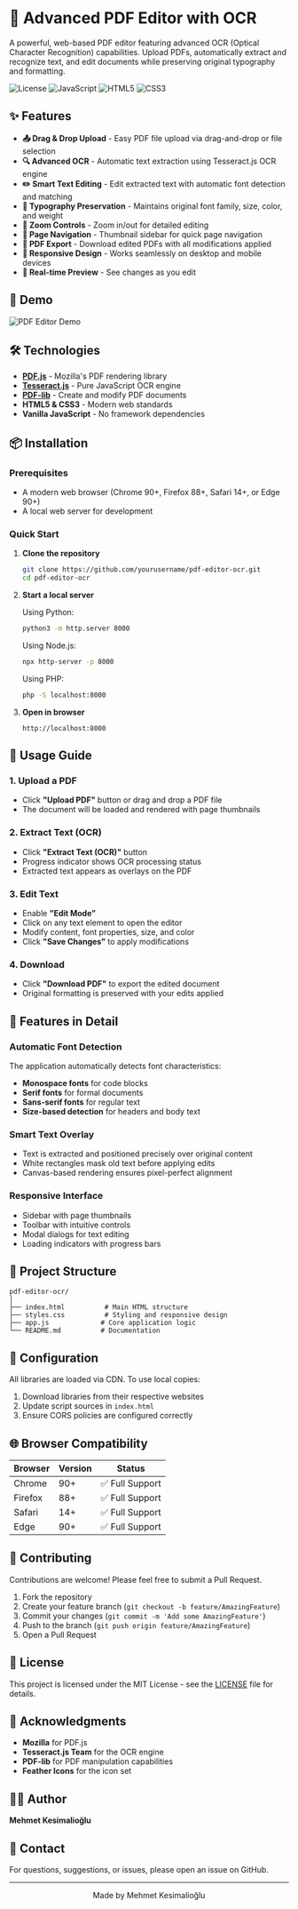 # 📄 Advanced PDF Editor with OCR

A powerful, web-based PDF editor featuring advanced OCR (Optical Character Recognition) capabilities. Upload PDFs, automatically extract and recognize text, and edit documents while preserving original typography and formatting.

![License](https://img.shields.io/badge/license-MIT-blue.svg)
![JavaScript](https://img.shields.io/badge/JavaScript-ES6+-yellow.svg)
![HTML5](https://img.shields.io/badge/HTML-5-orange.svg)
![CSS3](https://img.shields.io/badge/CSS-3-blue.svg)

## ✨ Features

- **📤 Drag & Drop Upload** - Easy PDF file upload via drag-and-drop or file selection
- **🔍 Advanced OCR** - Automatic text extraction using Tesseract.js OCR engine
- **✏️ Smart Text Editing** - Edit extracted text with automatic font detection and matching
- **🎨 Typography Preservation** - Maintains original font family, size, color, and weight
- **🔎 Zoom Controls** - Zoom in/out for detailed editing
- **📑 Page Navigation** - Thumbnail sidebar for quick page navigation
- **💾 PDF Export** - Download edited PDFs with all modifications applied
- **📱 Responsive Design** - Works seamlessly on desktop and mobile devices
- **🎯 Real-time Preview** - See changes as you edit

## 🚀 Demo

![PDF Editor Demo](https://via.placeholder.com/800x450/667eea/ffffff?text=PDF+Editor+Demo)

## 🛠️ Technologies

- **[PDF.js](https://mozilla.github.io/pdf.js/)** - Mozilla's PDF rendering library
- **[Tesseract.js](https://tesseract.projectnaptha.com/)** - Pure JavaScript OCR engine
- **[PDF-lib](https://pdf-lib.js.org/)** - Create and modify PDF documents
- **HTML5 & CSS3** - Modern web standards
- **Vanilla JavaScript** - No framework dependencies

## 📦 Installation

### Prerequisites

- A modern web browser (Chrome 90+, Firefox 88+, Safari 14+, or Edge 90+)
- A local web server for development

### Quick Start

1. **Clone the repository**
   ```bash
   git clone https://github.com/yourusername/pdf-editor-ocr.git
   cd pdf-editor-ocr
   ```

2. **Start a local server**
   
   Using Python:
   ```bash
   python3 -m http.server 8000
   ```
   
   Using Node.js:
   ```bash
   npx http-server -p 8000
   ```
   
   Using PHP:
   ```bash
   php -S localhost:8000
   ```

3. **Open in browser**
   ```
   http://localhost:8000
   ```

## 📖 Usage Guide

### 1. Upload a PDF

- Click **"Upload PDF"** button or drag and drop a PDF file
- The document will be loaded and rendered with page thumbnails

### 2. Extract Text (OCR)

- Click **"Extract Text (OCR)"** button
- Progress indicator shows OCR processing status
- Extracted text appears as overlays on the PDF

### 3. Edit Text

- Enable **"Edit Mode"**
- Click on any text element to open the editor
- Modify content, font properties, size, and color
- Click **"Save Changes"** to apply modifications

### 4. Download

- Click **"Download PDF"** to export the edited document
- Original formatting is preserved with your edits applied

## 🎨 Features in Detail

### Automatic Font Detection

The application automatically detects font characteristics:
- **Monospace fonts** for code blocks
- **Serif fonts** for formal documents  
- **Sans-serif fonts** for regular text
- **Size-based detection** for headers and body text

### Smart Text Overlay

- Text is extracted and positioned precisely over original content
- White rectangles mask old text before applying edits
- Canvas-based rendering ensures pixel-perfect alignment

### Responsive Interface

- Sidebar with page thumbnails
- Toolbar with intuitive controls
- Modal dialogs for text editing
- Loading indicators with progress bars

## 📂 Project Structure

```
pdf-editor-ocr/
│
├── index.html          # Main HTML structure
├── styles.css          # Styling and responsive design
├── app.js             # Core application logic
└── README.md          # Documentation
```

## 🔧 Configuration

All libraries are loaded via CDN. To use local copies:

1. Download libraries from their respective websites
2. Update script sources in `index.html`
3. Ensure CORS policies are configured correctly

## 🌐 Browser Compatibility

| Browser | Version | Status |
|---------|---------|--------|
| Chrome  | 90+     | ✅ Full Support |
| Firefox | 88+     | ✅ Full Support |
| Safari  | 14+     | ✅ Full Support |
| Edge    | 90+     | ✅ Full Support |

## 🤝 Contributing

Contributions are welcome! Please feel free to submit a Pull Request.

1. Fork the repository
2. Create your feature branch (`git checkout -b feature/AmazingFeature`)
3. Commit your changes (`git commit -m 'Add some AmazingFeature'`)
4. Push to the branch (`git push origin feature/AmazingFeature`)
5. Open a Pull Request

## 📝 License

This project is licensed under the MIT License - see the [LICENSE](LICENSE) file for details.

## 🙏 Acknowledgments

- **Mozilla** for PDF.js
- **Tesseract.js Team** for the OCR engine
- **PDF-lib** for PDF manipulation capabilities
- **Feather Icons** for the icon set

## 👨‍💻 Author

**Mehmet Kesimalioğlu**

## 📧 Contact

For questions, suggestions, or issues, please open an issue on GitHub.

---

<p align="center">Made by Mehmet Kesimalioğlu</p>
